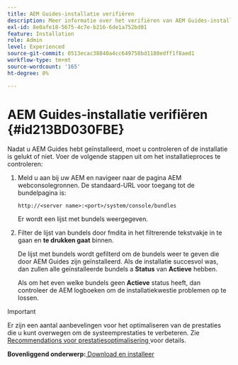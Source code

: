 ```yaml
---
title: AEM Guides-installatie verifiëren
description: Meer informatie over het verifiëren van AEM Guides-installatie
exl-id: 8e0afe18-5675-4c7e-b216-6de1a752bd01
feature: Installation
role: Admin
level: Experienced
source-git-commit: 0513ecac38840a4cc649758bd1180edff1f8aed1
workflow-type: tm+mt
source-wordcount: '165'
ht-degree: 0%

---
```


# AEM Guides-installatie verifiëren {#id213BD030FBE}

Nadat u AEM Guides hebt geïnstalleerd, moet u controleren of de installatie is gelukt of niet. Voer de volgende stappen uit om het installatieproces te controleren:

1. Meld u aan bij uw AEM en navigeer naar de pagina AEM webconsolegronnen. De standaard-URL voor toegang tot de bundelpagina is:

   ```http
   http://<server name>:<port>/system/console/bundles
   ```

   Er wordt een lijst met bundels weergegeven.

1. Filter de lijst van bundels door fmdita in het filtrerende tekstvakje in te gaan en **te drukken gaat** binnen.

   De lijst met bundels wordt gefilterd om de bundels weer te geven die door AEM Guides zijn geïnstalleerd. Als de installatie succesvol was, dan zullen alle geïnstalleerde bundels a **Status** van **Actieve** hebben.

   Als om het even welke bundels geen **Actieve** status heeft, dan controleer de AEM logboeken om de installatiekwestie problemen op te lossen.


>[!IMPORTANT]
>
> Er zijn een aantal aanbevelingen voor het optimaliseren van de prestaties die u kunt overwegen om de systeemprestaties te verbeteren. Zie [ Recommendations voor prestatiesoptimalisering ](download-install-recommend-perf-optimiz.md#) voor details.

**Bovenliggend onderwerp:**&#x200B;[ Download en installeer ](download-install.md)
